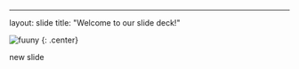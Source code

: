 ---
layout: slide
title: "Welcome to our slide deck!"


![fuuny](https://data.travelchinaguide.com/images/tcg/tour/bustour/bj/children_805x400.jpg)
{: .center}

new slide
